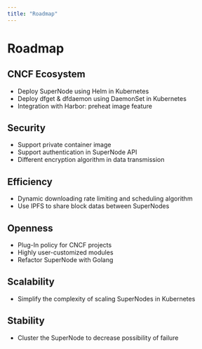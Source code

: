 ```yaml
---
title: "Roadmap"
---
```


# Roadmap

## CNCF Ecosystem

* Deploy SuperNode using Helm in Kubernetes
* Deploy dfget & dfdaemon using DaemonSet in Kubernetes
* Integration with Harbor: preheat image feature

## Security

* Support private container image
* Support authentication in SuperNode API
* Different encryption algorithm in data transmission

## Efficiency

* Dynamic downloading rate limiting and scheduling algorithm
* Use IPFS to share block datas between SuperNodes

## Openness

* Plug-In policy for CNCF projects
* Highly user-customized modules
* Refactor SuperNode with Golang

## Scalability

* Simplify the complexity of scaling SuperNodes in Kubernetes

## Stability

* Cluster the SuperNode to decrease possibility of failure

